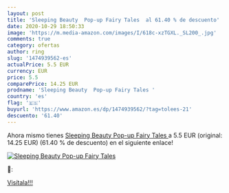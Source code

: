 ```yaml
---
layout: post
title: 'Sleeping Beauty  Pop-up Fairy Tales  al 61.40 % de descuento'
date: 2020-10-29 18:50:33
image: 'https://m.media-amazon.com/images/I/618c-xzTGXL._SL200_.jpg'
comments: true
category: ofertas
author: ring
slug: '1474939562-es'
actualPrice: 5.5 EUR
currency: EUR
price: 5.5
comparePrice: 14.25 EUR
prodname: 'Sleeping Beauty  Pop-up Fairy Tales '
country: 'es'
flag: '🇪🇸'
buyurl: 'https://www.amazon.es/dp/1474939562/?tag=tolees-21'
descuento: '61.40'
---
```


Ahora mismo tienes [Sleeping Beauty  Pop-up Fairy Tales ](https://www.amazon.es/dp/1474939562/?tag=tolees-21) a 5.5 EUR (original: 14.25 EUR) (61.40 %  de descuento) en el siguiente enlace!

[![Sleeping Beauty  Pop-up Fairy Tales ](https://m.media-amazon.com/images/I/618c-xzTGXL._SL200_.jpg)](https://www.amazon.es/dp/1474939562/?tag=tolees-21)

🔎:


[Visítala!!!](https://www.amazon.es/dp/1474939562/?tag=tolees-21)
